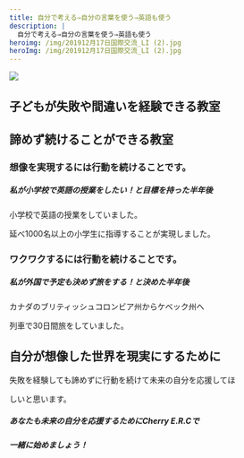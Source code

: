 ```yaml
---
title: 自分で考える⇒自分の言葉を使う⇒英語も使う
description: |
  自分で考える⇒自分の言葉を使う⇒英語も使う
heroimg: /img/201912月17日国際交流_LI (2).jpg
heroImg: /img/201912月17日国際交流_LI (2).jpg
---
```

![](/img/dsc_1015.jpg)

## **子どもが失敗や間違いを経験できる教室**

## **諦めず続けることができる教室**

### **想像を実現するには行動を続けることです。**

##### **私が小学校で英語の授業をしたい！と目標を持った半年後**

小学校で英語の授業をしていました。

延べ1000名以上の小学生に指導することが実現しました。

### **ワクワクするには行動を続けることです。**

##### **私が外国で予定も決めず旅をする！と決めた半年後**

カナダのブリティッシュコロンビア州からケベック州へ

列車で30日間旅をしていました。

## **自分が想像した世界を現実にするために**

失敗を経験しても諦めずに行動を続けて未来の自分を応援してほ

しいと思います。

##### **あなたも未来の自分を応援するためにCherry E.R.Cで**

##### **一緒に始めましょう！**